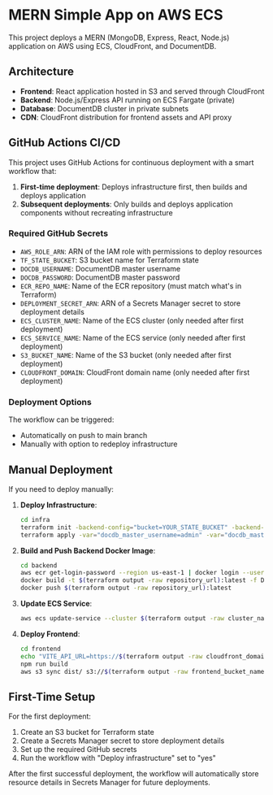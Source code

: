 # MERN Simple App on AWS ECS

This project deploys a MERN (MongoDB, Express, React, Node.js) application on AWS using ECS, CloudFront, and DocumentDB.

## Architecture

- **Frontend**: React application hosted in S3 and served through CloudFront
- **Backend**: Node.js/Express API running on ECS Fargate (private)
- **Database**: DocumentDB cluster in private subnets
- **CDN**: CloudFront distribution for frontend assets and API proxy

## GitHub Actions CI/CD

This project uses GitHub Actions for continuous deployment with a smart workflow that:

1. **First-time deployment**: Deploys infrastructure first, then builds and deploys application
2. **Subsequent deployments**: Only builds and deploys application components without recreating infrastructure

### Required GitHub Secrets

- `AWS_ROLE_ARN`: ARN of the IAM role with permissions to deploy resources
- `TF_STATE_BUCKET`: S3 bucket name for Terraform state
- `DOCDB_USERNAME`: DocumentDB master username
- `DOCDB_PASSWORD`: DocumentDB master password
- `ECR_REPO_NAME`: Name of the ECR repository (must match what's in Terraform)
- `DEPLOYMENT_SECRET_ARN`: ARN of a Secrets Manager secret to store deployment details
- `ECS_CLUSTER_NAME`: Name of the ECS cluster (only needed after first deployment)
- `ECS_SERVICE_NAME`: Name of the ECS service (only needed after first deployment)
- `S3_BUCKET_NAME`: Name of the S3 bucket (only needed after first deployment)
- `CLOUDFRONT_DOMAIN`: CloudFront domain name (only needed after first deployment)

### Deployment Options

The workflow can be triggered:
- Automatically on push to main branch
- Manually with option to redeploy infrastructure

## Manual Deployment

If you need to deploy manually:

1. **Deploy Infrastructure**:
   ```bash
   cd infra
   terraform init -backend-config="bucket=YOUR_STATE_BUCKET" -backend-config="key=mern-app/terraform.tfstate" -backend-config="region=us-east-1"
   terraform apply -var="docdb_master_username=admin" -var="docdb_master_password=your_password"
   ```

2. **Build and Push Backend Docker Image**:
   ```bash
   cd backend
   aws ecr get-login-password --region us-east-1 | docker login --username AWS --password-stdin $(terraform output -raw repository_url | cut -d'/' -f1)
   docker build -t $(terraform output -raw repository_url):latest -f Dockerfile.prod .
   docker push $(terraform output -raw repository_url):latest
   ```

3. **Update ECS Service**:
   ```bash
   aws ecs update-service --cluster $(terraform output -raw cluster_name) --service $(terraform output -raw service_name) --force-new-deployment
   ```

4. **Deploy Frontend**:
   ```bash
   cd frontend
   echo "VITE_API_URL=https://$(terraform output -raw cloudfront_domain_name)/api" > .env.production
   npm run build
   aws s3 sync dist/ s3://$(terraform output -raw frontend_bucket_name)/ --delete
   ```

## First-Time Setup

For the first deployment:

1. Create an S3 bucket for Terraform state
2. Create a Secrets Manager secret to store deployment details
3. Set up the required GitHub secrets
4. Run the workflow with "Deploy infrastructure" set to "yes"

After the first successful deployment, the workflow will automatically store resource details in Secrets Manager for future deployments.